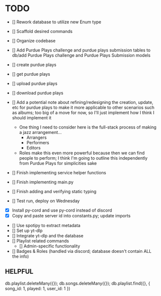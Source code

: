 # TODO
- [] Rework database to utilize new Enum type
- [] Scaffold desired commands
- [] Organize codebase


- [] Add Purdue Plays challenge and purdue plays submission tables to db/add Purdue Plays challenge and Purdue Plays Submission models
- [] create purdue plays
- [] get purdue plays
- [] upload purdue plays
- [] download purdue plays
- [] Add a potential note about refining/redesigning the creation, update, etc for purdue plays to make it more applicable to other scenarios such as albums; too big of a move for now, so I'll just implement how I think I should implement it
  - One thing I need to consider here is the full-stack process of making a jazz arrangement...
    - Arrangers
    - Performers
    - Editors
  - Roles make this even more powerful because then we can find people to perform; I think I'm going to outline this independently from Purdue Plays for simplicities sake


- [] Finish implementing service helper functions
- [] Finish implementing main.py
- [] Finish adding and verifying static typing
- [] Test run, deploy on Wednesday


- [x] Install py-cord and use py-cord instead of discord
- [x] Copy and paste server id into constants.py; update imports
- [] Use spotipy to extract metadata
- [] Set up yt-dlp
- [] Integrate yt-dlp and the database
- [] Playlist related commands
  - [] Admin-specific functionality
- [] Badges & Roles (handled via discord; database doesn't contain ALL the info)

## HELPFUL
db.playlist.deleteMany({});
db.songs.deleteMany({});
db.playlist.find({}, { song_id: 1, played: 1, user_id: 1 })
